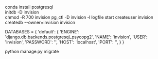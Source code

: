 conda install postgresql  
initdb -D invision   
chmod -R 700 invision
pg_ctl -D invision -l logfile start
createuser invision
createdb --owner=invision invision

DATABASES = {
    'default': {
        'ENGINE': 'django.db.backends.postgresql_psycopg2',
        'NAME': 'invision',
        'USER': 'invision',
        'PASSWORD': '',
        'HOST': 'localhost',
        'PORT': '',
    }
}

python manage.py migrate